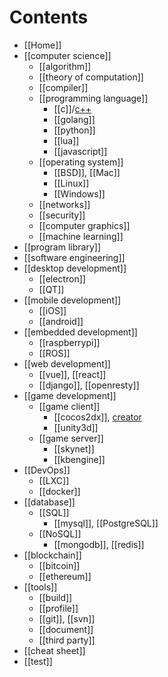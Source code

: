# Contents
- [[Home]]
- [[computer science]]
  - [[algorithm]]
  - [[theory of computation]]
  - [[compiler]]
  - [[programming language]]
    - [[c]]/[c++](cpp)
    - [[golang]]
    - [[python]]
    - [[lua]]
    - [[javascript]]
  - [[operating system]]
    - [[BSD]], [[Mac]]
    - [[Linux]]
    - [[Windows]]
  - [[networks]]
  - [[security]]
  - [[computer graphics]]
  - [[machine learning]]
- [[program library]]
- [[software engineering]]
- [[desktop development]]
  - [[electron]]
  - [[QT]]
- [[mobile development]]
  - [[iOS]]
  - [[android]]
- [[embedded development]]
  - [[raspberrypi]]
  - [[ROS]]
- [[web development]]
  - [[vue]], [[react]]
  - [[django]], [[openresty]]
- [[game development]]
  - [[game client]]
    - [[cocos2dx]], [creator](Cocos-Creator)
    - [[unity3d]]
  - [[game server]]
    - [[skynet]]
    - [[kbengine]]
- [[DevOps]]
  - [[LXC]]
  - [[docker]]
- [[database]]
  - [[SQL]]
    - [[mysql]], [[PostgreSQL]]
  - [[NoSQL]]
    - [[mongodb]], [[redis]]
- [[blockchain]]
  - [[bitcoin]]
  - [[ethereum]]
- [[tools]]
  - [[build]]
  - [[profile]]
  - [[git]], [[svn]]
  - [[document]]
  - [[third party]]
- [[cheat sheet]]
- [[test]]